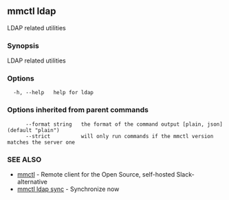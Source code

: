 ## mmctl ldap

LDAP related utilities

### Synopsis

LDAP related utilities

### Options

```
  -h, --help   help for ldap
```

### Options inherited from parent commands

```
      --format string   the format of the command output [plain, json] (default "plain")
      --strict          will only run commands if the mmctl version matches the server one
```

### SEE ALSO

* [mmctl](mmctl.md)	 - Remote client for the Open Source, self-hosted Slack-alternative
* [mmctl ldap sync](mmctl_ldap_sync.md)	 - Synchronize now

